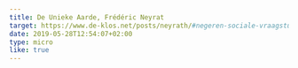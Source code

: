```yaml
---
title: De Unieke Aarde, Frédéric Neyrat 
target: https://www.de-klos.net/posts/neyrath/#negeren-sociale-vraagstuk
date: 2019-05-28T12:54:07+02:00
type: micro
like: true
---
```

